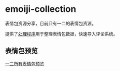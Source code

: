 # emoiji-collection

表情包资源分享，目前只有一二的表情包资源。

提供了[处理程序](./process/main.go)用于整理表情包数据，快速导入评论系统。

## 表情包预览

[一二所有表情包预览](https://emoji.sky123.top)
